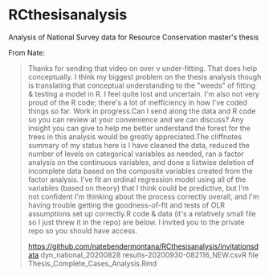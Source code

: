 # RCthesisanalysis
Analysis of National Survey data for Resource Conservation master's thesis


From Nate:
> Thanks for sending that video on over v under-fitting. That does help conceptually. I think my biggest problem on the thesis analysis though is translating that conceptual understanding to the "weeds" of fitting & testing a model in R. I feel quite lost and uncertain. I'm also not very proud of the R code; there's a lot of inefficiency in how I've coded things so far. Work in progress.Can I send along the data and R code so you can review at your convenience and we can discuss? Any insight you can give to help me better understand the forest for the trees in this analysis would be greatly appreciated.The cliffnotes summary of my status here is I have cleaned the data, reduced the number of levels on categorical variables as needed, ran a factor analysis on the continuous variables, and done a listwise deletion of incomplete data based on the composite variables created from the factor analysis. I've fit an ordinal regression model using all of the variables (based on theory) that I think could be predictive, but I'm not confident I'm thinking about the process correctly overall, and I'm having trouble getting the goodness-of-fit and tests of OLR assumptions set up correctly.R code & data (it's a relatively small file so I just threw it in the repo) are below. I invited you to the private repo so you should have access. 
> 
> https://github.com/natebendermontana/RCthesisanalysis/invitationsdata
> dyn_national_20200828 
> results-20200930-082116_NEW.csvR file 
> Thesis_Complete_Cases_Analysis.Rmd

